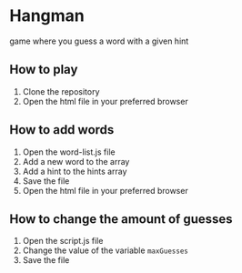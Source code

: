 # Hangman
game where you guess a word with a given hint

## How to play
1. Clone the repository
2. Open the html file in your preferred browser

## How to add words
1. Open the word-list.js file
2. Add a new word to the array
3. Add a hint to the hints array
4. Save the file
5. Open the html file in your preferred browser

## How to change the amount of guesses
1. Open the script.js file
2. Change the value of the variable `maxGuesses`
3. Save the file